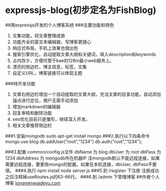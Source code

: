 ﻿expressjs-blog(初步定名为FishBlog)
==============

##用expressjs开发的个人博客系统
###主要功能和特色
1. 文集功能，将文章整理成册
2. 功能齐全的富文本编辑器，写博客更随心
3. 响应式布局，手机上效果也很出色
4. 搜索引擎优化，自动提取文章大纲和关键词，填入description和keywords
5. 占内存少，方便托管于bae的128m最小web服务上。
6. 漂亮的侧边栏，博主信息，标签，文集
7. 自定义URL，博客链接可以体现主题

###待开发功能
1. 文章右侧边栏增加一个自动提取的文章大纲，充当文章的目录功能，自动添加锚点进行定位，用户无需手动添加
2. 增加markdown的编辑器
3. 回复审核和删除功能
4. seo优化目前只是雏形，继续深入开发。
5. 相关文章推荐侧边栏

###1.安装mongodb
    sudo apt-get install mongo
###2.执行以下四条命令
    mongo
    use blog
    db.addUser("root","1234")
    db.auth("root","1234");

###3.配置 common/config.js文件
    dbName 为 blog
    dbUser 为 root
    dbPass 为 1234
    dbAddress 为 mongodb所在机器IP
注mongodb默认不能远程连接，如果需要远程连接，要更改mongo的配置。如果在本机连接，dbUser, dbPass不要填。
###4.执行
    npm install
    node server.js
###5.到 /register 下注册
注册成功之后注释掉useRoutes.js的63-66行。
###6.到 /admin 下管理博客
##作者个人博客
[longmenwaideyu.com](http://longmenwaideyu.com)
